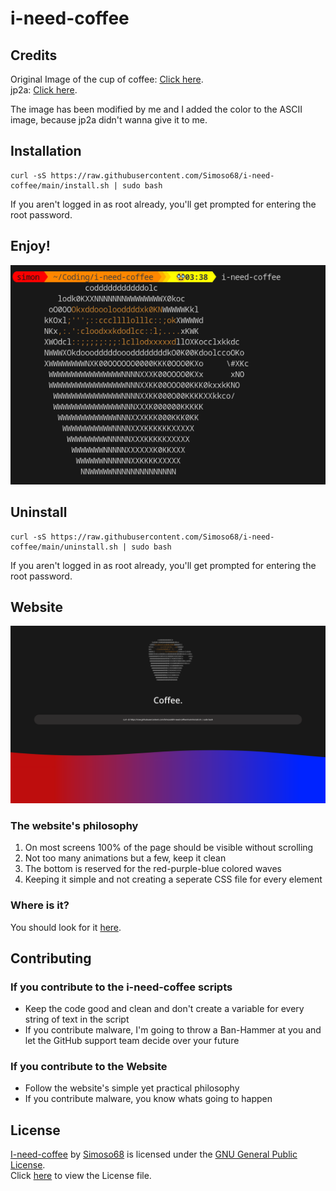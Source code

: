 # i-need-coffee

## Credits

Original Image of the cup of coffee: [Click here](https://www.inc.com/geoffrey-james/best-news-of-2021-coffee-is-incredibly-good-for-you.html). \
jp2a: [Click here](https://github.com/cslarsen/jp2a).

The image has been modified by me and I added the color to the ASCII image, because jp2a didn't wanna give it to me.

## Installation

```
curl -sS https://raw.githubusercontent.com/Simoso68/i-need-coffee/main/install.sh | sudo bash
```

If you aren't logged in as root already, you'll get prompted for entering the root password.

## Enjoy!

![image](https://raw.githubusercontent.com/Simoso68/i-need-coffee/main/images/coffee_command.png)

## Uninstall

```
curl -sS https://raw.githubusercontent.com/Simoso68/i-need-coffee/main/uninstall.sh | sudo bash
```

If you aren't logged in as root already, you'll get prompted for entering the root password.

## Website

![image](https://raw.githubusercontent.com/Simoso68/i-need-coffee/main/images/coffee_page.png)

### The website's philosophy

1. On most screens 100% of the page should be visible without scrolling
2. Not too many animations but a few, keep it clean
3. The bottom is reserved for the red-purple-blue colored waves
4. Keeping it simple and not creating a seperate CSS file for every element

### Where is it?

You should look for it [here](https://simoso68.github.io/i-need-coffee).

## Contributing

### If you contribute to the i-need-coffee scripts

- Keep the code good and clean and don't create a variable for every string of text in the script
- If you contribute malware, I'm going to throw a Ban-Hammer at you and let the GitHub support team decide over your future

### If you contribute to the Website

- Follow the website's simple yet practical philosophy
- If you contribute malware, you know whats going to happen

## License

[I-need-coffee](https://simoso68.github.io/i-need-coffee/) by [Simoso68](https://github.com/Simoso68) is licensed under the [GNU General Public License](https://www.gnu.org/licenses/gpl-3.0.html). \
Click [here](https://github.com/Simoso68/i-need-coffee/blob/main/LICENSE) to view the License file.
